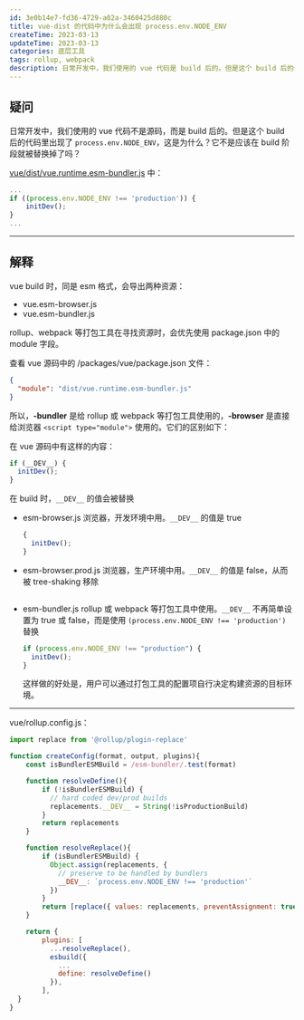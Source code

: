 ```yaml
---
id: 3e0b14e7-fd36-4729-a02a-3460425d880c
title: vue-dist 的代码中为什么会出现 process.env.NODE_ENV
createTime: 2023-03-13
updateTime: 2023-03-13
categories: 底层工具
tags: rollup, webpack
description: 日常开发中，我们使用的 vue 代码是 build 后的。但是这个 build 后的代码里出现了  process.env.NODE_ENV，这是为什么？它为什么没有在 build 阶段被替换掉？
---
```


## 疑问

日常开发中，我们使用的 vue 代码不是源码，而是 build 后的。但是这个 build 后的代码里出现了 `process.env.NODE_ENV`，这是为什么？它不是应该在 build 阶段就被替换掉了吗？

[vue/dist/vue.runtime.esm-bundler.js](https://unpkg.com/browse/vue@3.2.47/dist/vue.runtime.esm-bundler.js) 中：

```js
...
if ((process.env.NODE_ENV !== 'production')) {
    initDev();
}
...
```

---

## 解释

vue build 时，同是 esm 格式，会导出两种资源：

- vue.esm-browser.js
- vue.esm-bundler.js

rollup、webpack 等打包工具在寻找资源时，会优先使用 package.json 中的 module 字段。

查看 vue 源码中的 /packages/vue/package.json 文件：

```json
{
  "module": "dist/vue.runtime.esm-bundler.js"
}
```

所以，**-bundler** 是给 rollup 或 webpack 等打包工具使用的，**-browser** 是直接给浏览器 `<script type="module">` 使用的。它们的区别如下：

在 vue 源码中有这样的内容：

```js
if (__DEV__) {
  initDev();
}
```

在 build 时，`__DEV__` 的值会被替换

- esm-browser.js
  浏览器，开发环境中用。`__DEV__` 的值是 true
  ```js
  {
    initDev();
  }
  ```
- esm-browser.prod.js
  浏览器，生产环境中用。`__DEV__` 的值是 false，从而被 tree-shaking 移除

  ```js

  ```

- esm-bundler.js
  rollup 或 webpack 等打包工具中使用。`__DEV__` 不再简单设置为 true 或 false，而是使用 `(process.env.NODE_ENV !== 'production')` 替换
  ```js
  if (process.env.NODE_ENV !== "production") {
    initDev();
  }
  ```
  这样做的好处是，用户可以通过打包工具的配置项自行决定构建资源的目标环境。

---

vue/rollup.config.js：

```js
import replace from '@rollup/plugin-replace'

function createConfig(format, output, plugins){
	const isBundlerESMBuild = /esm-bundler/.test(format)

	function resolveDefine(){
	    if (!isBundlerESMBuild) {
	      // hard coded dev/prod builds
	      replacements.__DEV__ = String(!isProductionBuild)
	    }
	    return replacements
	}

	function resolveReplace(){
	    if (isBundlerESMBuild) {
	      Object.assign(replacements, {
	        // preserve to be handled by bundlers
	        __DEV__: `process.env.NODE_ENV !== 'production'`
	      })
	    }
	    return [replace({ values: replacements, preventAssignment: true })]
	}

	return {
	    plugins: [
	      ...resolveReplace(),
	      esbuild({
	        ...
	        define: resolveDefine()
	      }),
	    ],
  }
}


```